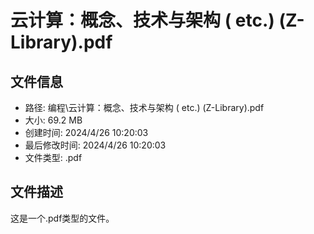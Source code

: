 ﻿# 云计算：概念、技术与架构 ( etc.) (Z-Library).pdf

## 文件信息
- 路径: 编程\云计算：概念、技术与架构 ( etc.) (Z-Library).pdf
- 大小: 69.2 MB
- 创建时间: 2024/4/26 10:20:03
- 最后修改时间: 2024/4/26 10:20:03
- 文件类型: .pdf

## 文件描述
这是一个.pdf类型的文件。

